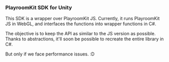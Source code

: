 ### PlayroomKit SDK for Unity

This SDK is a wrapper over PlayroomKit JS. Currently, it runs PlayroomKit JS in WebGL, and interfaces the functions into wrapper functions in C#.

The objective is to keep the API as similar to the JS version as possible. Thanks to abstractions, it'll soon be possible to recreate the entire library in C#.

But only if we face performance issues. :D
